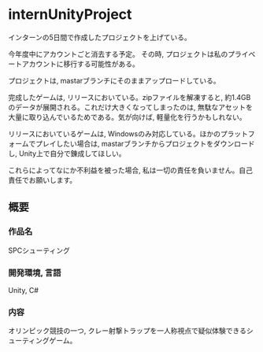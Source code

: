 # internUnityProject
インターンの5日間で作成したプロジェクトを上げている。

今年度中にアカウントごと消去する予定。
その時, プロジェクトは私のプライベートアカウントに移行する可能性がある。

プロジェクトは, mastarブランチにそのままアップロードしている。

完成したゲームは, リリースにおいている。zipファイルを解凍すると, 約1.4GBのデータが展開される。これだけ大きくなってしまったのは, 無駄なアセットを大量に取り込んでいるためである。気が向けば, 軽量化を行うかもしれない。

リリースにおいているゲームは, Windowsのみ対応している。ほかのプラットフォームでプレイしたい場合は, mastarブランチからプロジェクトをダウンロードし, Unity上で自分で錬成してほしい。

これらによってなにか不利益を被った場合, 私は一切の責任を負いません。自己責任でお願いします。

## 概要
### 作品名
SPCシューティング

### 開発環境, 言語
Unity, C#

### 内容
オリンピック競技の一つ, クレー射撃トラップを一人称視点で疑似体験できるシューティングゲーム。
